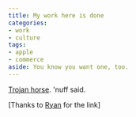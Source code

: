 ```yaml
---
title: My work here is done
categories:
- work
- culture
tags:
- apple
- commerce
aside: You know you want one, too.
---
```


[Trojan horse][1].  'nuff said.

   [1]: http://www.pvponline.com/2003/05/20/tue-may-20/

[Thanks to [Ryan][2] for the link]

   [2]: http://nopaper.net/
